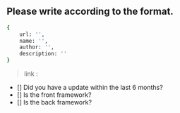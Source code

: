 ## Please write according to the format.

<!-- Example
{
    url: '<repo_url>',
    name: '<repo_name>',
    author: '<your_name>',
    description: '<repo_desc>'
}

link : '<repo_link>'

-->

```sh
{
    url: '',
    name: '',
    author: '',
    description: ''
}
```

> link : []()

<!-- to check an item, place an "x" in the box like so: "- [x] Documentation" -->

- [] Did you have a update within the last 6 months?
- [] Is the front framework?
- [] Is the back framework?
